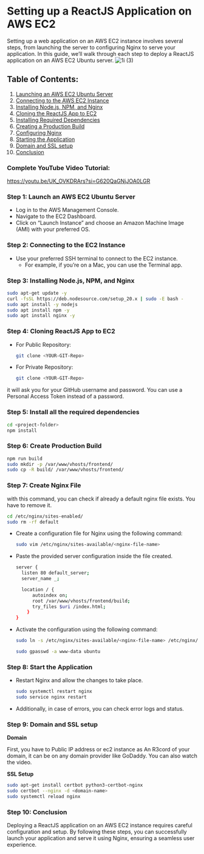 # Setting up a ReactJS Application on AWS EC2

Setting up a web application on an AWS EC2 instance involves several steps, from launching the server to configuring Nginx to serve your application. In this guide, we’ll walk through each step to deploy a ReactJS application on an AWS EC2 Ubuntu server.
![1i (3)](https://github.com/codewithmuh/react-aws-ec2-nginx/assets/51082957/19ac2fc1-648f-4bed-9835-4bb653c0904a)

## Table of Contents:

1. [Launching an AWS EC2 Ubuntu Server](#launching-an-aws-ec2-ubuntu-server)
2. [Connecting to the AWS EC2 Instance](#connecting-to-the-aws-ec2-instance)
3. [Installing Node.js, NPM, and Nginx](#installing-nodejs-npm-and-nginx)
4. [Cloning the ReactJS App to EC2](#cloning-the-reactjs-app-to-ec2)
5. [Installing Required Dependencies](#installing-required-dependencies)
6. [Creating a Production Build](#creating-a-production-build)
7. [Configuring Nginx](#configuring-nginx)
8. [Starting the Application](#starting-the-application)
9. [Domain and SSL setup](#domain-and-ssl-setup)
10. [Conclusion](#conclusion)

### Complete YouTube Video Tutorial:

https://youtu.be/UK_OVKDRArs?si=G620QaGNjJOA0LGR

### Step 1: Launch an AWS EC2 Ubuntu Server

- Log in to the AWS Management Console.
- Navigate to the EC2 Dashboard.
- Click on “Launch Instance” and choose an Amazon Machine Image (AMI) with your preferred OS.

### Step 2: Connecting to the EC2 Instance

- Use your preferred SSH terminal to connect to the EC2 instance.
  - For example, if you’re on a Mac, you can use the Terminal app.

### Step 3: Installing Node.js, NPM, and Nginx

```bash
sudo apt-get update -y
curl -fsSL https://deb.nodesource.com/setup_20.x | sudo -E bash -
sudo apt install -y nodejs
sudo apt install npm -y
sudo apt install nginx -y
```
### Step 4: Cloning ReactJS App to EC2

- For Public Repository:
  ```bash
  git clone <YOUR-GIT-Repo>
  ```
- For Private Repository:
  ```bash
  git clone <YOUR-GIT-Repo>
  ```

it will ask you for your GitHub username and password. You can use a Personal Access Token instead of a password.  

### Step 5: Install all the required dependencies
  ```bash
  cd <project-folder>
  npm install
  ```
### Step 6: Create Production Build
  ```bash
  npm run build
  sudo mkdir -p /var/www/vhosts/frontend/
  sudo cp -R build/ /var/www/vhosts/frontend/
  ```
### Step 7: Create Nginx File
with this command, you can check if already a default nginx file exists. You have to remove it.


```bash
cd /etc/nginx/sites-enabled/
sudo rm -rf default
```

- Create a configuration file for Nginx using the following command:
  ```bash
  sudo vim /etc/nginx/sites-available/<nginx-file-name>
  ```

- Paste the provided server configuration inside the file created.

  ```bash
  server {
    listen 80 default_server;
    server_name _;

    location / {
        autoindex on;
        root /var/www/vhosts/frontend/build;
        try_files $uri /index.html;
      }
  }
  ```
  
- Activate the configuration using the following command:

  ```bash
  sudo ln -s /etc/nginx/sites-available/<nginx-file-name> /etc/nginx/sites-enabled/

  sudo gpasswd -a www-data ubuntu
  ```
### Step 8: Start the Application
- Restart Nginx and allow the changes to take place.
  ```bash
  sudo systemctl restart nginx
  sudo service nginx restart
  ```
- Additionally, in case of errors, you can check error logs and status.
### Step 9: Domain and SSL setup
**Domain**

First, you have to Public IP address or ec2 instance as An R3cord of your domain, it can be on any domain provider like GoDaddy. You can also watch the video.

**SSL Setup**

  ```bash
  sudo apt-get install certbot python3-certbot-nginx
  sudo certbot --nginx -d <domain-name>
  sudo systemctl reload nginx
  ```
### Step 10: Conclusion
Deploying a ReactJS application on an AWS EC2 instance requires careful configuration and setup. By following these steps, you can successfully launch your application and serve it using Nginx, ensuring a seamless user experience.
